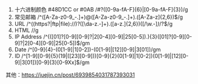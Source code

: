 1. 十六进制颜色
#48D1CC or #0AB
/#?([0-9a-fA-F]{6}|[0-9a-fA-F]{3})/g
2. 常见邮箱
/^([A-Za-z0-9_\-\.]+)@([A-Za-z0-9_\-\.]+)\.([A-Za-z]{2,6})$/g
3. URL
/^((https?|ftp|file):\/\/)?([\da-z\.\-]+)\.([a-z\.]{2,6})([\/\w\.\-]*)*\/?$/g
4. HTML
//g
5. IP Address
/^(([01]?[0-9][0-9]?|2[0-4][0-9]|25[0-5])\.){3}([01]?[0-9][0-9]?|2[0-4][0-9]|25[0-5])$/gm
6. Date
/^[0-9]{4}-(0[1-9]|1[0-2])-(0[1-9]|[12][0-9]|3[01])/gm
7. ID
/^[1-9][0-9]{5}(19|([23][0-9]))[0-9]{2}(0[1-9]|1[0-2])(0[1-9]|[12][0-9]|3[01])[0-9]{3}[0-9Xx]$/gm

其他：https://juejin.cn/post/6939854031787393031
